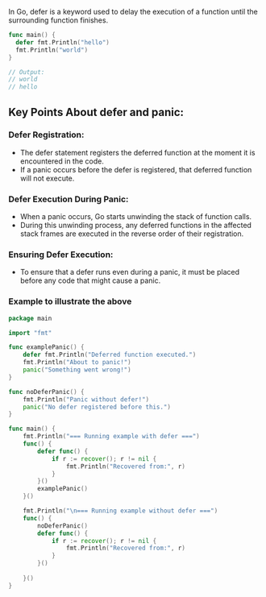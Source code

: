 In Go, defer is a keyword used to delay the execution of a function until the surrounding function finishes.

```go
func main() {
  defer fmt.Println("hello")
  fmt.Println("world")
}

// Output:
// world
// hello
```
## Key Points About defer and panic:
### Defer Registration:
- The defer statement registers the deferred function at the moment it is encountered in the code.
- If a panic occurs before the defer is registered, that deferred function will not execute.

### Defer Execution During Panic:
- When a panic occurs, Go starts unwinding the stack of function calls.
- During this unwinding process, any deferred functions in the affected stack frames are executed in the reverse order of their registration.

### Ensuring Defer Execution:
- To ensure that a defer runs even during a panic, it must be placed before any code that might cause a panic.

### Example to illustrate the above

```go
package main

import "fmt"

func examplePanic() {
	defer fmt.Println("Deferred function executed.")
	fmt.Println("About to panic!")
	panic("Something went wrong!")
}

func noDeferPanic() {
	fmt.Println("Panic without defer!")
	panic("No defer registered before this.")
}

func main() {
	fmt.Println("=== Running example with defer ===")
	func() {
		defer func() {
			if r := recover(); r != nil {
				fmt.Println("Recovered from:", r)
			}
		}()
		examplePanic()
	}()

	fmt.Println("\n=== Running example without defer ===")
	func() {
	    noDeferPanic()
		defer func() {
			if r := recover(); r != nil {
				fmt.Println("Recovered from:", r)
			}
		}()
		
	}()
}
```
